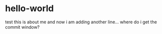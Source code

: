 # hello-world
test
this is about me
and now i am adding another line... where do i get the commit window?
